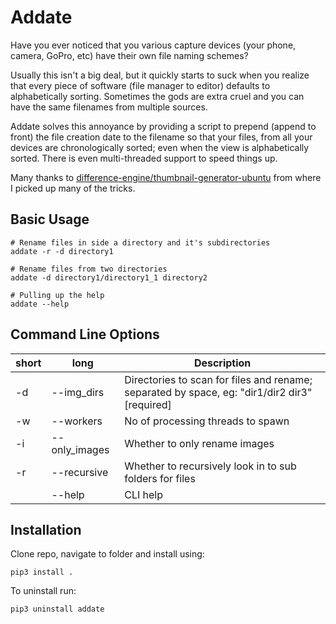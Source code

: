 # Addate

Have you ever noticed that you various capture devices (your phone, camera, GoPro, etc) have their own file naming schemes?  

Usually this isn't a big deal, but it quickly starts to suck when you realize that every piece of software (file manager to editor) defaults to alphabetically sorting. Sometimes the gods are extra cruel and you can have the same filenames from multiple sources.

Addate solves this annoyance by providing a script to prepend (append to front) the file creation date to the filename so that your files, from all your devices are chronologically sorted; even when the view is alphabetically sorted. There is even multi-threaded support to speed things up.

Many thanks to [difference-engine/thumbnail-generator-ubuntu](https://github.com/difference-engine/thumbnail-generator-ubuntu) from where I picked up many of the tricks. 

## Basic Usage
```
# Rename files in side a directory and it's subdirectories
addate -r -d directory1

# Rename files from two directories
addate -d directory1/directory1_1 directory2

# Pulling up the help
addate --help
```

## Command Line Options
| short | long          | Description                                                                                         |
|-------|---------------|-----------------------------------------------------------------------------------------------------|
| -d    | --img_dirs    | Directories to scan for files and rename; separated by space, eg: "dir1/dir2 dir3"  [required] |
| -w    | --workers     | No of processing threads to spawn                                                                    |
| -i    | --only_images | Whether to only rename images                                                   |
| -r    | --recursive   | Whether to recursively look in to sub folders for files                                                               |
|       | --help        | CLI help                                                                                            |

## Installation
Clone repo, navigate to folder and install using:
```
pip3 install .
```

To uninstall run:
```
pip3 uninstall addate
```
